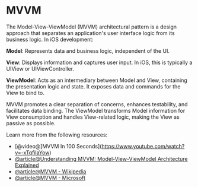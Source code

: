 # MVVM

The Model-View-ViewModel (MVVM) architectural pattern is a design approach that separates an application's user interface logic from its business logic. In iOS development:

**Model**: Represents data and business logic, independent of the UI.

**View**: Displays information and captures user input. In iOS, this is typically a UIView or UIViewController.

**ViewModel**: Acts as an intermediary between Model and View, containing the presentation logic and state. It exposes data and commands for the View to bind to.

MVVM promotes a clear separation of concerns, enhances testability, and facilitates data binding. The ViewModel transforms Model information for View consumption and handles View-related logic, making the View as passive as possible.

Learn more from the following resources:

- [@video@]MVVM In 100 Seconds](https://www.youtube.com/watch?v=-xTqfilaYow)
- [@article@Understanding MVVM: Model-View-ViewModel Architecture Explained](https://www.ramotion.com/blog/what-is-mvvm/)
- [@article@MVVM - Wikipedia](https://en.wikipedia.org/wiki/Model%E2%80%93view%E2%80%93viewmodel)
- [@article@MVVM - Microsoft](https://learn.microsoft.com/en-us/dotnet/architecture/maui/mvvm)
